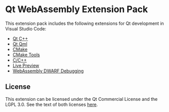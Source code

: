 # Qt WebAssembly Extension Pack

This extension pack includes the following extensions for Qt development in Visual Studio Code:

* [Qt C++](https://marketplace.visualstudio.com/items?itemName=theqtcompany.qt-cpp)
* [Qt Qml](https://marketplace.visualstudio.com/items?itemName=theqtcompany.qt-qml)
* [CMake](https://marketplace.visualstudio.com/items?itemName=twxs.cmake)
* [CMake Tools](https://marketplace.visualstudio.com/items?itemName=ms-vscode.cmake-tools)
* [C/C++](https://marketplace.visualstudio.com/items?itemName=ms-vscode.cpptools)
* [Live Preview](https://marketplace.visualstudio.com/items?itemName=ms-vscode.live-server)
* [WebAssembly DWARF Debugging](https://marketplace.visualstudio.com/items?itemName=ms-vscode.wasm-dwarf-debugging)

## License

This extension can be licensed under the Qt Commercial License and the
LGPL 3.0. See the text of both licenses [here](LICENSE).

